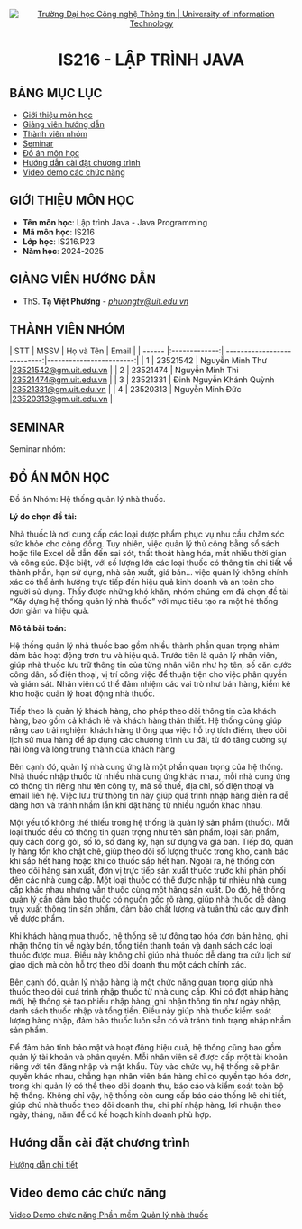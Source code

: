<p align="center">
  <a href="https://www.uit.edu.vn/" title="Trường Đại học Công nghệ Thông tin" style="border: 5;">
    <img src="https://i.imgur.com/WmMnSRt.png" alt="Trường Đại học Công nghệ Thông tin | University of Information Technology">
  </a>
</p>

<!-- Title -->
<h1 align="center"><b>IS216 - LẬP TRÌNH JAVA</b></h1>



## BẢNG MỤC LỤC
* [ Giới thiệu môn học](#gioithieumonhoc)
* [ Giảng viên hướng dẫn](#giangvien)
* [ Thành viên nhóm](#thanhvien)
* [ Seminar](#seminar)
* [ Đồ án môn học](#doan)
* [ Hướng dẫn cài đặt chương trình](#huongdan)
* [ Video demo các chức năng](#video)


## GIỚI THIỆU MÔN HỌC
<a name="gioithieumonhoc"></a>
* **Tên môn học**: Lập trình Java - Java Programming
* **Mã môn học**: IS216
* **Lớp học**: IS216.P23
* **Năm học**: 2024-2025


## GIẢNG VIÊN HƯỚNG DẪN
<a name="giangvien"></a>
* ThS. **Tạ Việt Phương** - *phuongtv@uit.edu.vn*


## THÀNH VIÊN NHÓM
<a name="thanhvien"></a>
| STT    | MSSV          | Họ và Tên                   | Email                   |
| ------ |:-------------:| ---------------------------:|------------------------:|
| 1      | 23521542      | Nguyễn Minh Thư             |23521542@gm.uit.edu.vn   |
| 2      | 23521474      | Nguyễn Minh Thi             |23521474@gm.uit.edu.vn   |
| 3      | 23521331      | Đinh Nguyễn Khánh Quỳnh     |23521331@gm.uit.edu.vn   |
| 4      | 23520313      | Nguyễn Minh Đức             |23520313@gm.uit.edu.vn   |


## SEMINAR
<a name="seminar"></a>
Seminar nhóm: 

## ĐỒ ÁN MÔN HỌC
<a name="doan"></a>
Đồ án Nhóm: Hệ thống quản lý nhà thuốc.

**Lý do chọn đề tài:**

Nhà thuốc là nơi cung cấp các loại dược phẩm phục vụ nhu cầu chăm sóc sức khỏe cho cộng đồng. Tuy nhiên, việc quản lý thủ công bằng sổ sách hoặc file Excel dễ dẫn đến sai sót, thất thoát hàng hóa, mất nhiều thời gian và công sức. Đặc biệt, với số lượng lớn các loại thuốc có thông tin chi tiết về thành phần, hạn sử dụng, nhà sản xuất, giá bán… việc quản lý không chính xác có thể ảnh hưởng trực tiếp đến hiệu quả kinh doanh và an toàn cho người sử dụng. Thấy được những khó khăn, nhóm chúng em đã chọn đề tài “Xây dựng hệ thống quản lý nhà thuốc” với mục tiêu tạo ra một hệ thống đơn giản và hiệu quả.

**Mô tả bài toán:**

Hệ thống quản lý nhà thuốc bao gồm nhiều thành phần quan trọng nhằm đảm bảo hoạt động trơn tru và hiệu quả. Trước tiên là quản lý nhân viên, giúp nhà thuốc lưu trữ thông tin của từng nhân viên như họ tên, số căn cước công dân, số điện thoại, vị trí công việc để thuận tiện cho việc phân quyền và giám sát. Nhân viên có thể đảm nhiệm các vai trò như bán hàng, kiểm kê kho hoặc quản lý hoạt động nhà thuốc.

Tiếp theo là quản lý khách hàng, cho phép theo dõi thông tin của khách hàng, bao gồm cả khách lẻ và khách hàng thân thiết. Hệ thống cũng giúp nâng cao trải nghiệm khách hàng thông qua việc hỗ trợ tích điểm, theo dõi lịch sử mua hàng để áp dụng các chương trình ưu đãi, từ đó tăng cường sự hài lòng và lòng trung thành của khách hàng

Bên cạnh đó, quản lý nhà cung ứng là một phần quan trọng của hệ thống. Nhà thuốc nhập thuốc từ nhiều nhà cung ứng khác nhau, mỗi nhà cung ứng có thông tin riêng như tên công ty, mã số thuế, địa chỉ, số điện thoại và email liên hệ. Việc lưu trữ thông tin này giúp quá trình nhập hàng diễn ra dễ dàng hơn và tránh nhầm lẫn khi đặt hàng từ nhiều nguồn khác nhau.

Một yếu tố không thể thiếu trong hệ thống là quản lý sản phẩm (thuốc). Mỗi loại thuốc đều có thông tin quan trọng như tên sản phẩm, loại sản phẩm, quy cách đóng gói, số lô, số đăng ký, hạn sử dụng và giá bán. Tiếp đó, quản lý hàng tồn kho chặt chẽ, giúp theo dõi số lượng thuốc trong kho, cảnh báo khi sắp hết hàng hoặc khi có thuốc sắp hết hạn. Ngoài ra, hệ thống còn theo dõi hãng sản xuất, đơn vị trực tiếp sản xuất thuốc trước khi phân phối đến các nhà cung cấp. Một loại thuốc có thể được nhập từ nhiều nhà cung cấp khác nhau nhưng vẫn thuộc cùng một hãng sản xuất. Do đó, hệ thống quản lý cần đảm bảo thuốc có nguồn gốc rõ ràng, giúp nhà thuốc dễ dàng truy xuất thông tin sản phẩm, đảm bảo chất lượng và tuân thủ các quy định về dược phẩm.

Khi khách hàng mua thuốc, hệ thống sẽ tự động tạo hóa đơn bán hàng, ghi nhận thông tin về ngày bán, tổng tiền thanh toán và danh sách các loại thuốc được mua. Điều này không chỉ giúp nhà thuốc dễ dàng tra cứu lịch sử giao dịch mà còn hỗ trợ theo dõi doanh thu một cách chính xác.

Bên cạnh đó, quản lý nhập hàng là một chức năng quan trọng giúp nhà thuốc theo dõi quá trình nhập thuốc từ nhà cung cấp. Khi có đợt nhập hàng mới, hệ thống sẽ tạo phiếu nhập hàng, ghi nhận thông tin như ngày nhập, danh sách thuốc nhập và tổng tiền. Điều này giúp nhà thuốc kiểm soát lượng hàng nhập, đảm bảo thuốc luôn sẵn có và tránh tình trạng nhập nhầm sản phẩm.

Để đảm bảo tính bảo mật và hoạt động hiệu quả, hệ thống cũng bao gồm quản lý tài khoản và phân quyền. Mỗi nhân viên sẽ được cấp một tài khoản riêng với tên đăng nhập và mật khẩu. Tùy vào chức vụ, hệ thống sẽ phân quyền khác nhau, chẳng hạn nhân viên bán hàng chỉ có quyền tạo hóa đơn, trong khi quản lý có thể theo dõi doanh thu, báo cáo và kiểm soát toàn bộ hệ thống. Không chỉ vậy, hệ thống còn cung cấp báo cáo thống kê chi tiết, giúp chủ nhà thuốc theo dõi doanh thu, chi phí nhập hàng, lợi nhuận theo ngày, tháng, năm để có kế hoạch kinh doanh phù hợp.

## Hướng dẫn cài đặt chương trình
[Hướng dẫn chi tiết](https://docs.google.com/document/d/1Gs99q9GnmT1xfZxx0A5Svjy4711vIpSlUCH3HABbg8I/edit?tab=t.0)


## Video demo các chức năng
<a name="video"></a>
[Video Demo chức năng Phần mềm Quản lý nhà thuốc](https://drive.google.com/drive/folders/1JIbJfezcRAFFBIDilY8J8h-1tZYjez3N?usp=sharing)
